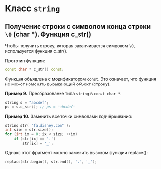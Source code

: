 # Класс `string`

## Получение строки с символом конца строки `\0` (char *). Функция c_str()

Чтобы получить строку, которая заканчивается символом `\0`, используется функция c_str().

Прототип функции:

```cpp
const char * c_str() const;
```

Функция объявлена с модификатором `const`. Это означает, что функция не может изменять вызывающий объект (строку).

__Пример 9.__ Преобразование типа `string` в `const char *`.

```cpp
string s = "abcdef";
ps = s.c_str(); // ps = "abcdef"
```

__Пример 10.__ Заменить все точки символами подчёркивания:

```cpp
string str( "fa.disney.com" );
int size = str.size();
for (int ix = 0; ix < size; ++ix)
	if (str[ix] == '.')
		str[ix] = '_';
```

Однако этот фрагмент можно заменить вызовом функции replace():

```cpp
replace(str.begin(), str.end(), '.', '_');
```
